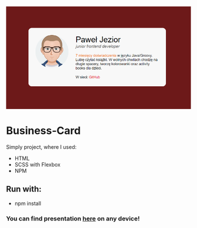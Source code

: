 ![preview](gh/readme_picture.PNG)
# Business-Card
Simply project, where I used:
- HTML
- SCSS with Flexbox
- NPM
## Run with:
- npm install
### You can find presentation [here](https://pawel-jezior.github.io/business-card/) on any device!
